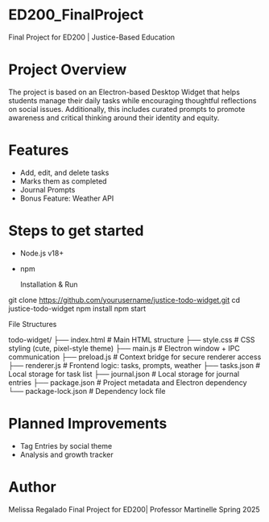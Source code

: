 # ED200_FinalProject
Final Project for ED200 | Justice-Based Education


# Project Overview 
The project is based on an Electron-based Desktop Widget that helps students manage their daily tasks while encouraging thoughtful reflections on social issues. Additionally, this includes curated prompts to promote awareness and critical thinking around their identity and equity. 

# Features 
- Add, edit, and delete tasks
- Marks them as completed
- Journal Prompts
- Bonus Feature: Weather API


# Steps to get started 

- Node.js v18+
- npm

  Installation & Run

git clone https://github.com/yourusername/justice-todo-widget.git
cd justice-todo-widget
npm install
npm start

File Structures 

todo-widget/
├── index.html           # Main HTML structure
├── style.css            # CSS styling (cute, pixel-style theme)
├── main.js              # Electron window + IPC communication
├── preload.js           # Context bridge for secure renderer access
├── renderer.js          # Frontend logic: tasks, prompts, weather
├── tasks.json           # Local storage for task list
├── journal.json         # Local storage for journal entries
├── package.json         # Project metadata and Electron dependency
└── package-lock.json    # Dependency lock file



# Planned Improvements 
- Tag Entries by social theme
- Analysis and growth tracker

# Author 
Melissa Regalado 
Final Project for ED200| Professor Martinelle
Spring 2025
  




